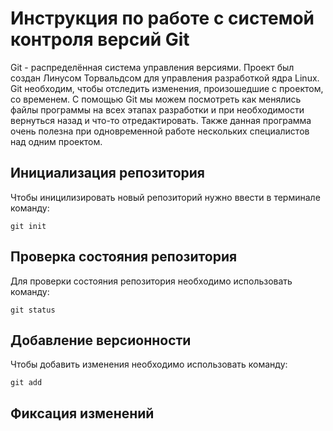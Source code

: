 # **Инструкция по работе с системой контроля версий Git**

Git - распределённая система управления версиями. Проект был создан Линусом Торвальдсом для управления разработкой ядра Linux. Git необходим, чтобы отследить изменения, произошедшие с проектом, со временем. С помощью Git мы можем посмотреть как менялись файлы программы на всех этапах разработки и при необходимости вернуться назад и что-то отредактировать. Также данная программа очень полезна при одновременной работе нескольких специалистов над одним проектом.

## Инициализация репозитория

Чтобы иницилизировать новый репозиторий нужно ввести в терминале команду:

    git init

## Проверка состояния репозитория

Для проверки состояния репозитория необходимо использовать команду:

    git status



## Добавление версионности

Чтобы добавить изменения необходимо использовать команду:

    git add

    

## Фиксация изменений
